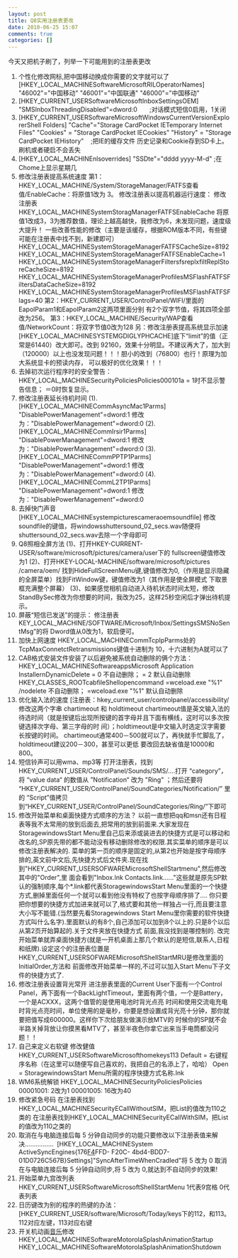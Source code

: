```yaml
---
layout: post
title: Q8实用注册表更改
date: 2010-06-25 15:07
comments: true
categories: []
---
```


今天又把机子刷了，列举一下可能用到的注册表更改

1. 个性化修改网标,把中国移动换成你需要的文字就可以了
[HKEY_LOCAL_MACHINESoftwareMicrosoftRILOperatorNames]
"46002"="中国移动"
"46001"="中国联通"
"46000"="中国移动"
2. [HKEY_CURRENT_USERSoftwareMicrosoftInboxSettingsOEM]
"SMSInboxThreadingDisabled"=dword:0       ;对话模式短信0启用，1关闭
3. [HKEY_CURRENT_USERSoftwareMicrosoftWindowsCurrentVersionExplorerShell Folders]
"Cache"="Storage CardPocket IETemporary Internet Files"
"Cookies" = "Storage CardPocket IECookies"
"History" = "Storage CardPocket IEHistory"    ;把IE的缓存文件 历史记录和Cookie存到SD卡上。刷机或者硬启不会丢失
4. [HKEY_LOCAL_MACHINEnlsoverrides]
"SSDte"="dddd yyyy-M-d" ;在Chome上显示星期几
5. 修改注册表提高系统速度
第1：HKEY_LOCAL_MACHINE/System/StorageManager/FATFS查看值/EnableCache：将原值1改为 3。
修改注册表以提高机器运行速度：
修改注册表 HKEY_LOCAL_MACHINESystemStoragManagerFATFSEnableCache
将原值1改成3，3为推荐数值，理论上越高越快，我修改为6，未发现问题，速度级大提升！
一些改善性能的修改（主要是该缓存，根据ROM版本不同，有些键可能在注册表中找不到，新建即可）
HKEY_LOCAL_MACHINESystemStorageManagerFATFSCacheSize=8192
HKEY_LOCAL_MACHINESystemStorageManagerFATFSEnableCache=1
HKEY_LOCAL_MACHINESystemStorageManagerFiltersfsreplxfiltReplStoreCacheSize=8192
HKEY_LOCAL_MACHINESystemStorageManagerProfilesMSFlashFATFSFiltersDataCacheSize=8192
HKEY_LOCAL_MACHINESystemStorageManagerProfilesMSFlashFATFSFlags=40
第2：HKEY_CURRENT_USER/ControlPanel/WIFI/里面的EapolParam1和EapolParam2这两项里面分别 有2个双字节值，将其四项全部改为256。
第3：HKEY_LOCAL_MACHINE/Security/WAP查看值/NetworkCount：将双字节值0改为128
另：修改注册表提高系统显示加速
[HKEY_LOCAL_MACHINESYSTEMGDIGLYPHCACHE]底下“limit”的值（正常是61440）改大即可。改到 92160，效果十分明显。不建议再大了，加大到（120000）以上也没发现问题！！！胆小的改到（76800）也行！原理为加大系统显卡的预读内存， 可以极好的优化效果！！！
6. 去掉初次运行程序时的安全警告：
HKEY_LOCAL_MACHINESecurityPoliciesPolicies000101a
= 1时不显示警告信息；
＝0时恢复显示。
7. 修改注册表延长待机时间
(1).[HKEY_LOCAL_MACHINECommAsyncMac1Parms]
"DisablePowerManagement"=dword:1
修改为："DisablePowerManagement"=dword:0
(2).[HKEY_LOCAL_MACHINECommIrsir1Parms]
"DisablePowerManagement"=dword:1
修改为："DisablePowerManagement"=dword:0
(3).[HKEY_LOCAL_MACHINECommPPTP1Parms]
"DisablePowerManagement"=dword:1
修改为："DisablePowerManagement"=dword:0
(4).[HKEY_LOCAL_MACHINECommL2TP1Parms]
"DisablePowerManagement"=dword:1
修改为："DisablePowerManagement"=dword:0
8. 去掉快门声音
[HKEY_LOCAL_MACHINEsystempicturescameraoemsoundfile]
修改soundfile的键值，将windowsshuttersound_02_secs.wav随便将 shuttersound_02_secs.wav去除一个字母即可
9. Q8照相全屏方法
(1)、打开HKEY-CURRENT-USER/software/microsoft/pictures/camera/user下的 fullscreen键值修改为1
(2)、打开HKEY-LOCAL-MACHINE/software/microsoft/pictures /camera/oem/ 找到HideFullScreenMenu键,键值修改为0,（作用是显示隐藏的全屏菜单）找到FitWindow键，键值修改为1（其作用是使全屏模式 下取景框充满整个屏幕）
(3)、如果感觉相机自动进入待机状态时间太短，修改StandBySec修改为你想要的时间，我改为25，这样25秒空闲后才弹出待机提示。
10. 屏蔽“短信已发送”的提示：
修注册表KEY_LOCAL_MACHINE/SOFTWARE/Microsoft/Inbox/SettingsSMSNoSentMsg”的将 Dword值从0改为1，软启便可。
11. 加快上网速度
HKEY_LOCAL_MACHINECommTcpIpParms处的TcpMaxConnetctRetransmissions键值十进制为 10，十六进制为A就可以了
12. CAB格式安装文件安装了以后避免被系统自动删除的俩个方法：
HKEY_LOCAL_MACHINESoftwareappsMicrosoft Application InstallernDynamicDelete
= 0 不自动删除；
= 2 默认自动删除
HKEY_CLASSES_ROOTcabfileShellopencommand
=wceload.exe "%1" /nodelete 不自动删除；
=wceload.exe "%1" 默认自动删除
13. 优化输入法的速度
[注册表：hkey_current_user/controlpanel/accessibility/
修改这两个字串 chartimeout 和 holdtimeout
chartimeout值是英文输入法的待选时间（就是按键后出现所按键的首字母并且下面有横线，这时可以多次按键选择次字母、第三字母的时 间）；holdtimeout是中文输入时选定汉字需要长按键的时间。
chartimeout通常400－500就可以了，再快就手忙脚乱了，holdtimeout建议200－300，甚至可以更低
要改回去缺省值是10000和800。
14. 短信铃声可以用wma、mp3等
打开注册表，找到HKEY_CURRENT_USER/ControlPanel/Sounds/SMS/....打开 “category”，将 “value data“ 的数值从 ”Notification“ 改为 "Ring" ；然后还要将
“HKEY_CURRENT_USER/ControlPanel/SoundCategories/Notification/” 里的 “Script”值拷贝到“HKEY_CURRENT_USER/ControlPanel/SoundCategories/Ring/”下即可
15. 修改开始菜单和桌面快捷方式顺序的方法？
以前一直想把qq和msn还有日程表等我不太常用的放到后面去,把常用的放到前面来.大家发现在StoragewindowsStart Menu里自己后来添或装进去的快捷方式是可以移动和改名的,SP原先带的都不能动没有移动删除修改的权限.其实菜单的顺序是可以修改注册表解决的.
菜单的第一页的顺序是固定的,从第2也开始是按字母顺序排的,英文前中文后,先快捷方式后文件夹.现在找 到"HKEY_CURRENT_USERSOFWAREMicrosoftShellStartmenu",然后修改其中的"Order",里 面会看到"Inbox.lnk Contacts.link......"这些就是原先SP默认的强制顺序,每个*.link都代表StoragewindowsStart Menu里面的一个快捷方式,删掉里面任何一个就可以看到他没有特权了也按字母顺序排了....
你只要把你想要的快捷方式加进来就可以了,格式要和其他一样独占一行,而且要注意大小写不能错.(当然要先看Storagewindows Start Menu里你需要的软件快捷方式叫什么名字).里面默认的有8个,自己添加可以加到8个以上的.只是8个以后从第2页开始算起的.关于文件夹放在快捷方式 前面,我没找到是哪控制的.
改完开始菜单就弄桌面快捷方(就是一开机桌面上那几个默认的是短信,联系人,日程和纸牌).设定这个的注册表位置是 HKEY_CURRENT_USERSOFWAREMicrosoftShellStartMRU是修改里面的InitialOrder,方法和 前面修改开始菜单一样的,不过可以加入Start Menu下子文件的快捷方式了.
16. 修改注册表设置背光常开
进注册表里面的Current User下面有一个Control Panel，再下面有一个BackLightTimeout，里面有两个值，一个是Battery，一个是ACXXX，这两个值管的是使用电池时背光点亮 时间和使用交流电充电时背光点亮时间，单位使用的是毫秒，你要是想设置成背光亮十分钟，那你就要把值写成600000。这样你下次给朋友做演示放MTV的 时候你的SP就不会半路关掉背放让你摸黑看MTV了，甚至半夜色你拿它出来当手电筒都没问题！！
17. 自己来定义右软键
修改健值
HKEY_CURRENT_USERSoftwareMicrosofthomekeys113
Default = 右键程序名称（在这里可以随便写自己喜欢的，我把自己的名添上了，哈哈）
Open = StoragewindowsStart Menu所需的程序快捷方式名称.lnk
18. WM6系统解锁
HKEY_LOCAL_MACHINESecurityPoliciesPolicies
00001001: 2改为1
00001005: 16改为40
19. 修改紧急号码
在注册表找到HKEY_LOCAL_MACHINESecurityECallWithoutSIM，把List的值改为110之类的
在注册表找到HKEY_LOCAL_MACHINESecurityECallWithSIM，把List的值改为110之类的
20. 取消在与电脑连接后每 5 分钟自动同步的功能只要修改以下注册表值来解决................  [HKEY_LOCAL_MACHINESystem ActiveSyncEngines{176<a href="http://product.cnmo.com/cell_phone/index156994.shtml">F4</a>FFD-
F20C- 4bd4-BDD7- 01D0726C567B}Settings]"SyncAfterTimeWhenCradled"将 5 改为 0
取消在与电脑连接后每 5 分钟自动同步,将 5 改为 0,就达到不自动同步的效果!
21. 开始菜单九宫改列表
HKEY_CURRENT_USERSoftwareMicrosoftShellStartMenu
1代表9宫格
0代表列表
22. 日历键改为别的程序的热键的办法：
[HKEY_CURRENT_USER/software/Microsoft/Today/keys下的112，和113。
112对应左键，113对应右键
23. 开关机动画<a href="http://blog.cnmo.com/">音乐</a>修改
HKEY_LOCAL_MACHINESoftwareMotorolaSplashAnimationStartup
HKEY_LOCAL_MACHINESoftwareMotorolaSplashAnimationShutdown
